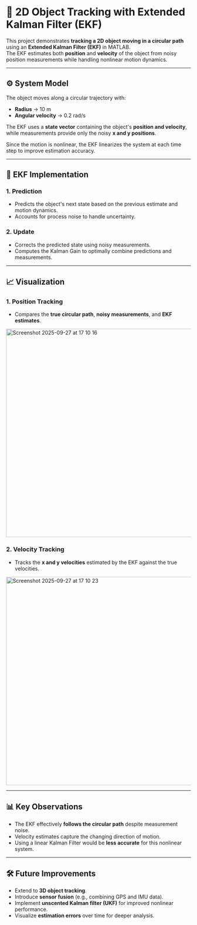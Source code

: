 # 🚀 2D Object Tracking with Extended Kalman Filter (EKF)

This project demonstrates **tracking a 2D object moving in a circular path** using an **Extended Kalman Filter (EKF)** in MATLAB.  
The EKF estimates both **position** and **velocity** of the object from noisy position measurements while handling nonlinear motion dynamics.

---

## ⚙️ System Model

The object moves along a circular trajectory with:

- **Radius** → 10 m  
- **Angular velocity** → 0.2 rad/s  

The EKF uses a **state vector** containing the object's **position and velocity**, while measurements provide only the noisy **x and y positions**.  

Since the motion is nonlinear, the EKF linearizes the system at each time step to improve estimation accuracy.

---

## 🔄 EKF Implementation

### 1. Prediction
- Predicts the object's next state based on the previous estimate and motion dynamics.  
- Accounts for process noise to handle uncertainty.

### 2. Update
- Corrects the predicted state using noisy measurements.  
- Computes the Kalman Gain to optimally combine predictions and measurements.

---

## 📈 Visualization

### 1. Position Tracking
- Compares the **true circular path**, **noisy measurements**, and **EKF estimates**.
<img width="883" height="567" alt="Screenshot 2025-09-27 at 17 10 16" src="https://github.com/user-attachments/assets/400b22cf-7f23-4502-8d89-d1f9f739c32f" />

### 2. Velocity Tracking
- Tracks the **x and y velocities** estimated by the EKF against the true velocities.
<img width="885" height="567" alt="Screenshot 2025-09-27 at 17 10 23" src="https://github.com/user-attachments/assets/75b90aa7-6a1a-487b-9520-16c9904b851c" />

---

## 📊 Key Observations

- The EKF effectively **follows the circular path** despite measurement noise.  
- Velocity estimates capture the changing direction of motion.  
- Using a linear Kalman Filter would be **less accurate** for this nonlinear system.

---

## 🛠️ Future Improvements

- Extend to **3D object tracking**.  
- Introduce **sensor fusion** (e.g., combining GPS and IMU data).  
- Implement **unscented Kalman filter (UKF)** for improved nonlinear performance.  
- Visualize **estimation errors** over time for deeper analysis.

